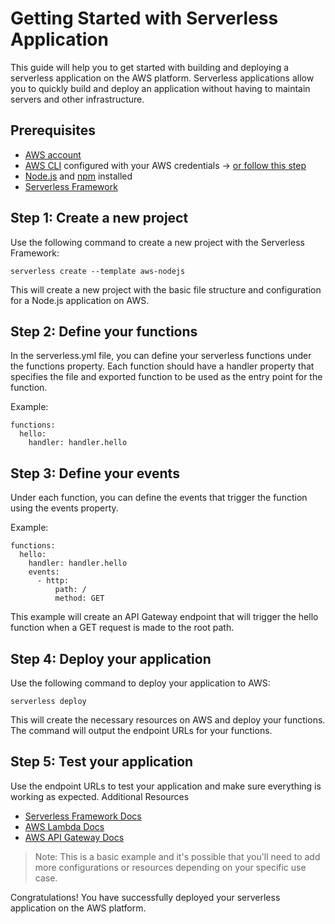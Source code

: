 # Getting Started with Serverless Application

This guide will help you to get started with building and deploying a serverless application on the AWS platform. Serverless applications allow you to quickly build and deploy an application without having to maintain servers and other infrastructure.

## Prerequisites

- [AWS account](https://aws.amazon.com/)
- [AWS CLI](https://aws.amazon.com/cli/) configured with your AWS credentials -> [or follow this step](https://github.com/bakiwebdev/hyf-serverless/blob/main/aws-cli-configuration.md)
- [Node.js](https://nodejs.org/) and [npm](https://www.npmjs.com/) installed
- [Serverless Framework](https://serverless.com/)


<!-- Step by Step configuring AWS CLI credentials -->

<!-- ## Step 1: Download and Install the AWS CLI

The AWS Command Line Interface (CLI) is a unified tool that allows users to manage AWS services from the command line. This is the first step to using AWS for serverless applications. To get started, go to the AWS CLI page and choose the appropriate version for your system: [AWS CLI Download](https://aws.amazon.com/cli/). -->

<!-- ## Step 2: Create an AWS Account

In order to use AWS for serverless applications, you will need to create an AWS account. To do this, go to [Create an AWS Account](https://portal.aws.amazon.com/billing/signup#/start). Once you have completed the process, you will have access to the AWS Management Console, where you can manage your resources.  -->

<!-- ## Step 3: Configure the AWS CLI

Once you have installed the AWS CLI, you need to configure it with your account credentials. To do this, open a terminal window and enter the command `aws configure`. You will be prompted to enter your AWS access key, secret key, and default region. Once you have completed this process, you will be ready to use the AWS CLI for serverless applications. -->

<!-- ## Step 4: Create an IAM User

In order to deploy an application, you need to create an IAM user with appropriate permissions. To do this, open the AWS Management Console and select IAM from the list of services. Then, select “Users” and click the “Create New User” button. Enter the user name, select the appropriate permissions, and click “Create User”. After the user is created, make note of the access key and secret key, which you will need to configure the AWS CLI. -->

## Step 1: Create a new project

Use the following command to create a new project with the Serverless Framework:

```
serverless create --template aws-nodejs
```

This will create a new project with the basic file structure and configuration for a Node.js application on AWS.

## Step 2: Define your functions

In the serverless.yml file, you can define your serverless functions under the functions property. Each function should have a handler property that specifies the file and exported function to be used as the entry point for the function.

Example:

```
functions:
  hello:
    handler: handler.hello
```

## Step 3: Define your events

Under each function, you can define the events that trigger the function using the events property.

Example:

```
functions:
  hello:
    handler: handler.hello
    events:
      - http:
          path: /
          method: GET
```

This example will create an API Gateway endpoint that will trigger the hello function when a GET request is made to the root path.

## Step 4: Deploy your application

Use the following command to deploy your application to AWS:

```
serverless deploy
```

This will create the necessary resources on AWS and deploy your functions. The command will output the endpoint URLs for your functions.

## Step 5: Test your application

Use the endpoint URLs to test your application and make sure everything is working as expected.
Additional Resources

- [Serverless Framework Docs](https://www.serverless.com/framework/docs/)
- [AWS Lambda Docs](https://aws.amazon.com/lambda/)
- [AWS API Gateway Docs](https://aws.amazon.com/api-gateway/)

> Note: This is a basic example and it's possible that you'll need to add more configurations or resources depending on your specific use case.

Congratulations! You have successfully deployed your serverless application on the AWS platform.
